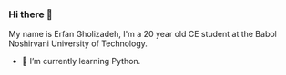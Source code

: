 ### Hi there 👋

My name is Erfan Gholizadeh, I'm a 20 year old CE student at the Babol Noshirvani University of Technology.

- 🌱 I’m currently learning Python.



